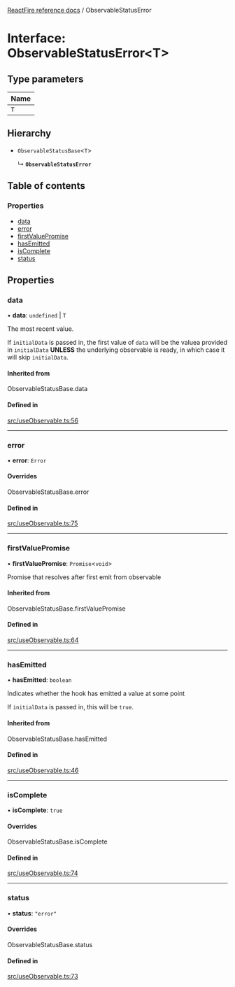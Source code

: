 [ReactFire reference docs](../README.md) / ObservableStatusError

# Interface: ObservableStatusError\<T\>

## Type parameters

| Name |
| :------ |
| `T` |

## Hierarchy

- `ObservableStatusBase`\<`T`\>

  ↳ **`ObservableStatusError`**

## Table of contents

### Properties

- [data](ObservableStatusError.md#data)
- [error](ObservableStatusError.md#error)
- [firstValuePromise](ObservableStatusError.md#firstvaluepromise)
- [hasEmitted](ObservableStatusError.md#hasemitted)
- [isComplete](ObservableStatusError.md#iscomplete)
- [status](ObservableStatusError.md#status)

## Properties

### data

• **data**: `undefined` \| `T`

The most recent value.

If `initialData` is passed in, the first value of `data` will be the valuea provided in `initialData` **UNLESS** the underlying observable is ready, in which case it will skip `initialData`.

#### Inherited from

ObservableStatusBase.data

#### Defined in

[src/useObservable.ts:56](https://github.com/HCSTechnologies/reactfire/blob/main/src/useObservable.ts#L56)

___

### error

• **error**: `Error`

#### Overrides

ObservableStatusBase.error

#### Defined in

[src/useObservable.ts:75](https://github.com/HCSTechnologies/reactfire/blob/main/src/useObservable.ts#L75)

___

### firstValuePromise

• **firstValuePromise**: `Promise`\<`void`\>

Promise that resolves after first emit from observable

#### Inherited from

ObservableStatusBase.firstValuePromise

#### Defined in

[src/useObservable.ts:64](https://github.com/HCSTechnologies/reactfire/blob/main/src/useObservable.ts#L64)

___

### hasEmitted

• **hasEmitted**: `boolean`

Indicates whether the hook has emitted a value at some point

If `initialData` is passed in, this will be `true`.

#### Inherited from

ObservableStatusBase.hasEmitted

#### Defined in

[src/useObservable.ts:46](https://github.com/HCSTechnologies/reactfire/blob/main/src/useObservable.ts#L46)

___

### isComplete

• **isComplete**: ``true``

#### Overrides

ObservableStatusBase.isComplete

#### Defined in

[src/useObservable.ts:74](https://github.com/HCSTechnologies/reactfire/blob/main/src/useObservable.ts#L74)

___

### status

• **status**: ``"error"``

#### Overrides

ObservableStatusBase.status

#### Defined in

[src/useObservable.ts:73](https://github.com/HCSTechnologies/reactfire/blob/main/src/useObservable.ts#L73)
